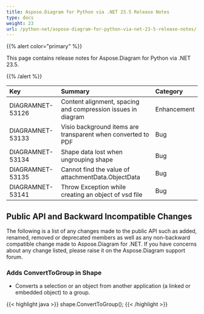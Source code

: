 ```yaml
---
title: Aspose.Diagram for Python via .NET 23.5 Release Notes
type: docs
weight: 23
url: /python-net/aspose-diagram-for-python-via-net-23-5-release-notes/
---
```


{{% alert color="primary" %}} 

This page contains release notes for Aspose.Diagram for Python via .NET 23.5.

{{% /alert %}} 

|**Key**|**Summary**|**Category**|
| :- | :- | :- |
|DIAGRAMNET-53126|Content alignment, spacing and compression issues in diagram|Enhancement|
|DIAGRAMNET-53133|Visio background items are transparent when converted to PDF|Bug|
|DIAGRAMNET-53134|Shape data lost when ungrouping shape|Bug|
|DIAGRAMNET-53135|Cannot find the value of attachmentData.ObjectData|Bug|
|DIAGRAMNET-53141|Throw Exception while creating an object of vsd file|Bug|

## **Public API and Backward Incompatible Changes**
The following is a list of any changes made to the public API such as added, renamed, removed or deprecated members as well as any non-backward compatible change made to Aspose.Diagram for .NET. If you have concerns about any change listed, please raise it on the Aspose.Diagram support forum.
### **Adds ConvertToGroup in Shape**
- Converts a selection or an object from another application (a linked or embedded object) to a group.

{{< highlight java >}}
shape.ConvertToGroup();
{{< /highlight >}}